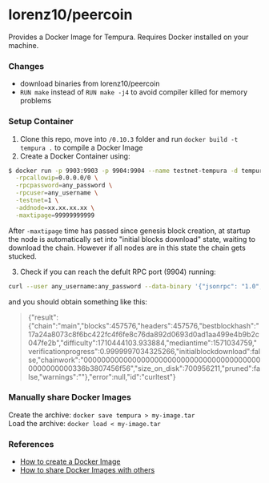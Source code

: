 # lorenz10/peercoin

Provides a Docker Image for Tempura. Requires Docker installed on your machine.

### Changes

* download binaries from lorenz10/peercoin
* `RUN make` instead of `RUN make -j4` to avoid compiler killed for memory problems

### Setup Container

1. Clone this repo, move into `/0.10.3` folder and run `docker build -t tempura .` to compile a Docker Image
2. Create a Docker Container using:

```sh
$ docker run -p 9903:9903 -p 9904:9904 --name testnet-tempura -d tempura \
  -rpcallowip=0.0.0.0/0 \
  -rpcpassword=any_password \
  -rpcuser=any_username \
  -testnet=1 \
  -addnode=xx.xx.xx.xx \
  -maxtipage=99999999999
```

After `-maxtipage` time has passed since genesis block creation, at startup the node is automatically set into "initial blocks download" state, waiting to download the chain. However if all nodes are in this state the chain gets stucked.

3. Check if you can reach the defult RPC port (9904) running:

```sh
curl --user any_username:any_password --data-binary '{"jsonrpc": "1.0", "id":"curltest", "method": "getblockchaininfo", "params": [] }'  -H 'content-type: text/plain;' localhost:9904/
```

and you should obtain something like this:

> {"result":{"chain":"main","blocks":457576,"headers":457576,"bestblockhash":"17a24a8073c8f6bc422fc4f6fe8c76da892d0693d0ad1aa499e4b9b2c047fe2b","difficulty":1710444103.933884,"mediantime":1571034759,"verificationprogress":0.9999997034325266,"initialblockdownload":false,"chainwork":"00000000000000000000000000000000000000000000000000336b3807456f56","size_on_disk":700956211,"pruned":false,"warnings":""},"error":null,"id":"curltest"}

### Manually share Docker Images

Create the archive: `docker save tempura > my-image.tar` \
Load the archive: `docker load < my-image.tar`

### References

* [How to create a Docker Image](https://www.linux.com/training-tutorials/how-create-docker-image/?utm_source=pocket_mylist)
* [How to share Docker Images with others](https://www.cloudsavvyit.com/12326/how-to-share-docker-images-with-others/?utm_source=pocket_mylist)
